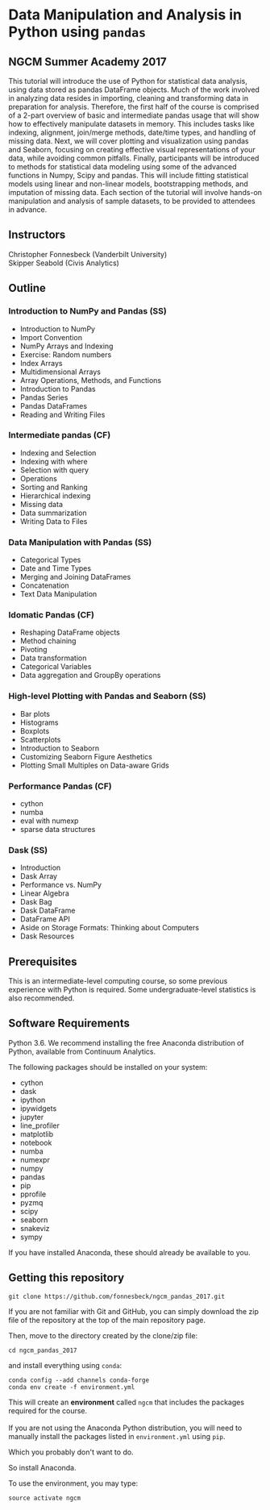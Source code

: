 # Data Manipulation and Analysis in Python using `pandas`

## NGCM Summer Academy 2017

This tutorial will introduce the use of Python for statistical data analysis, using data stored as pandas DataFrame objects. Much of the work involved in analyzing data resides in importing, cleaning and transforming data in preparation for analysis. Therefore, the first half of the course is comprised of a 2-part overview of basic and intermediate pandas usage that will show how to effectively manipulate datasets in memory. This includes tasks like indexing, alignment, join/merge methods, date/time types, and handling of missing data. Next, we will cover plotting and visualization using pandas and Seaborn, focusing on creating effective visual representations of your data, while avoiding common pitfalls. Finally, participants will be introduced to methods for statistical data modeling using some of the advanced functions in Numpy, Scipy and pandas. This will include fitting statistical models using linear and non-linear models, bootstrapping methods, and imputation of missing data. Each section of the tutorial will involve hands-on manipulation and analysis of sample datasets, to be provided to attendees in advance.

## Instructors

Christopher Fonnesbeck (Vanderbilt University)  
Skipper Seabold (Civis Analytics)

## Outline

### Introduction to NumPy and Pandas (SS)
- Introduction to NumPy
- Import Convention
- NumPy Arrays and Indexing
- Exercise: Random numbers
- Index Arrays
- Multidimensional Arrays
- Array Operations, Methods, and Functions
- Introduction to Pandas
- Pandas Series
- Pandas DataFrames
- Reading and Writing Files
### Intermediate pandas (CF)
- Indexing and Selection
- Indexing with where
- Selection with query
- Operations
- Sorting and Ranking
- Hierarchical indexing
- Missing data
- Data summarization
- Writing Data to Files
### Data Manipulation with Pandas (SS)
- Categorical Types
- Date and Time Types
- Merging and Joining DataFrames
- Concatenation
- Text Data Manipulation
### Idomatic Pandas (CF)
- Reshaping DataFrame objects
- Method chaining
- Pivoting
- Data transformation
- Categorical Variables
- Data aggregation and GroupBy operations
### High-level Plotting with Pandas and Seaborn (SS)
- Bar plots
- Histograms
- Boxplots
- Scatterplots
- Introduction to Seaborn
- Customizing Seaborn Figure Aesthetics
- Plotting Small Multiples on Data-aware Grids
### Performance Pandas (CF)
- cython
- numba
- eval with numexp
- sparse data structures
### Dask (SS)
- Introduction
- Dask Array
- Performance vs. NumPy
- Linear Algebra
- Dask Bag
- Dask DataFrame
- DataFrame API
- Aside on Storage Formats: Thinking about Computers
- Dask Resources


## Prerequisites

This is an intermediate-level computing course, so some previous experience with Python is required. Some undergraduate-level statistics is also recommended.

## Software Requirements

Python 3.6. We recommend installing the free Anaconda distribution of Python, available from Continuum Analytics.

The following packages should be installed on your system:

- cython
- dask
- ipython
- ipywidgets
- jupyter
- line_profiler
- matplotlib
- notebook
- numba 
- numexpr
- numpy
- pandas
- pip
- pprofile
- pyzmq
- scipy
- seaborn
- snakeviz
- sympy

If you have installed Anaconda, these should already be available to you.

## Getting this repository

    git clone https://github.com/fonnesbeck/ngcm_pandas_2017.git

If you are not familiar with Git and GitHub, you can simply download the zip file of the repository at the top of the main repository page.

Then, move to the directory created by the clone/zip file:

    cd ngcm_pandas_2017

and install everything using `conda`:

    conda config --add channels conda-forge
    conda env create -f environment.yml

This will create an **environment** called `ngcm` that includes the packages required for the course.    
​    
If you are not using the Anaconda Python distribution, you will need to manually install the packages listed in `environment.yml` using `pip`.

Which you probably don't want to do.

So install Anaconda.

To use the environment, you may type:

    source activate ngcm
